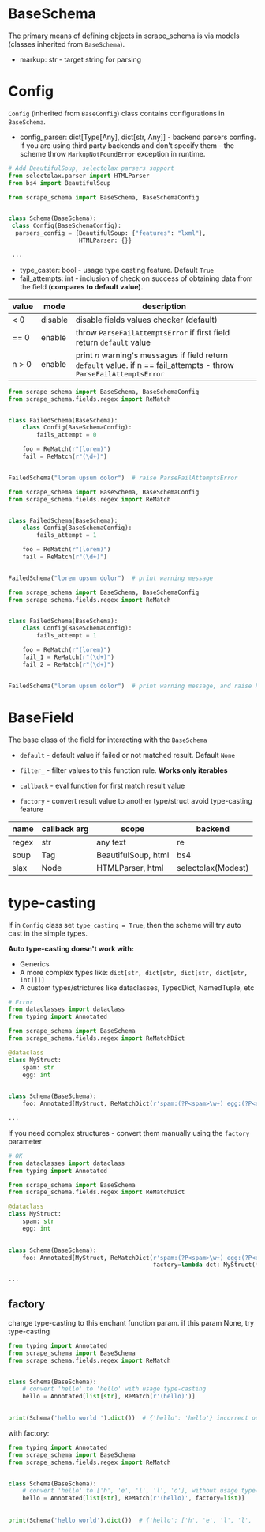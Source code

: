 # BaseSchema
The primary means of defining objects in scrape_schema is via models 
(classes inherited from `BaseSchema`).

* markup: str - target string for parsing

# Config
`Config` (inherited from `BaseConfig`) class contains configurations in `BaseSchema`.

* config_parser: dict[Type[Any], dict[str, Any]] - backend parsers confing. If you are using third party backends and don't
specify them - the scheme throw `MarkupNotFoundError` exception in runtime.

```python
# Add BeautifulSoup, selectolax parsers support
from selectolax.parser import HTMLParser
from bs4 import BeautifulSoup

from scrape_schema import BaseSchema, BaseSchemaConfig


class Schema(BaseSchema):
 class Config(BaseSchemaConfig):
  parsers_config = {BeautifulSoup: {"features": "lxml"},
                    HTMLParser: {}}

 ...
```

* type_caster: bool - usage type casting feature. Default `True` 
* fail_attempts: int - inclusion of check on success of obtaining data from the field **(compares to default value)**.

| value | mode    | description                                                                                                          |
|-------|---------|----------------------------------------------------------------------------------------------------------------------|
| < 0   | disable | disable fields values checker (default)                                                                              |
| == 0  | enable  | throw `ParseFailAttemptsError` if first field return `default` value                                                 |
| n > 0 | enable  | print *n* warning's messages if field return `default` value. if n == fail_attempts - throw `ParseFailAttemptsError` |

```python
from scrape_schema import BaseSchema, BaseSchemaConfig
from scrape_schema.fields.regex import ReMatch


class FailedSchema(BaseSchema):
    class Config(BaseSchemaConfig):
        fails_attempt = 0

    foo = ReMatch(r"(lorem)")
    fail = ReMatch(r"(\d+)")


FailedSchema("lorem upsum dolor")  # raise ParseFailAttemptsError
```

```python
from scrape_schema import BaseSchema, BaseSchemaConfig
from scrape_schema.fields.regex import ReMatch


class FailedSchema(BaseSchema):
    class Config(BaseSchemaConfig):
        fails_attempt = 1

    foo = ReMatch(r"(lorem)")
    fail = ReMatch(r"(\d+)")


FailedSchema("lorem upsum dolor")  # print warning message
```

```python
from scrape_schema import BaseSchema, BaseSchemaConfig
from scrape_schema.fields.regex import ReMatch


class FailedSchema(BaseSchema):
    class Config(BaseSchemaConfig):
        fails_attempt = 1

    foo = ReMatch(r"(lorem)")
    fail_1 = ReMatch(r"(\d+)")
    fail_2 = ReMatch(r"(\d+)")


FailedSchema("lorem upsum dolor")  # print warning message, and raise ParseFailAttemptsError
```

# BaseField

The base class of the field for interacting with the `BaseSchema`

* `default` - default value if failed or not matched result. Default `None`

* `filter_` - filter values to this function rule. **Works only iterables**

* `callback` - eval function for first match result value 

* `factory` - convert result value to another type/struct avoid type-casting feature

| name  | callback arg   | scope               | backend              |
|-------|----------------|---------------------|----------------------|
| regex | str            | any text            | re                   |
 | soup  | Tag            | BeautifulSoup, html | bs4                  |
| slax  | Node           | HTMLParser, html    | selectolax(Modest)   |

# type-casting
If in `Config` class set `type_casting = True`, then the scheme will try auto cast in the simple types.

**Auto type-casting doesn't work with:**
* Generics
* A more complex types like: `dict[str, dict[str, dict[str, dict[str, int]]]]`
* A custom types/strictures like dataclasses, TypedDict, NamedTuple, etc


```python
# Error
from dataclasses import dataclass
from typing import Annotated

from scrape_schema import BaseSchema
from scrape_schema.fields.regex import ReMatchDict

@dataclass
class MyStruct:
    spam: str
    egg: int

    
class Schema(BaseSchema):
    foo: Annotated[MyStruct, ReMatchDict(r'spam:(?P<spam>\w+) egg:(?P<egg>\d+)')]

...
```

If you need complex structures - convert them manually using the `factory` parameter

```python
# OK
from dataclasses import dataclass
from typing import Annotated

from scrape_schema import BaseSchema
from scrape_schema.fields.regex import ReMatchDict

@dataclass
class MyStruct:
    spam: str
    egg: int

    
class Schema(BaseSchema):
    foo: Annotated[MyStruct, ReMatchDict(r'spam:(?P<spam>\w+) egg:(?P<egg>\d+)',
                                         factory=lambda dct: MyStruct(**dct))]

...
```

## factory
change type-casting to this enchant function param. if this param None, try type-casting

```python
from typing import Annotated
from scrape_schema import BaseSchema
from scrape_schema.fields.regex import ReMatch


class Schema(BaseSchema):
    # convert 'hello' to 'hello' with usage type-casting
    hello = Annotated[list[str], ReMatch(r'(hello)')]
    

print(Schema('hello world ').dict())  # {'hello': 'hello'} incorrect output type
```

with factory:

```python
from typing import Annotated
from scrape_schema import BaseSchema
from scrape_schema.fields.regex import ReMatch


class Schema(BaseSchema):
    # convert 'hello' to ['h', 'e', 'l', 'l', 'o'], without usage type-casting
    hello = Annotated[list[str], ReMatch(r'(hello)', factory=list)]
    
    
print(Schema('hello world').dict())  # {'hello': ['h', 'e', 'l', 'l', 'o']} OK
```
